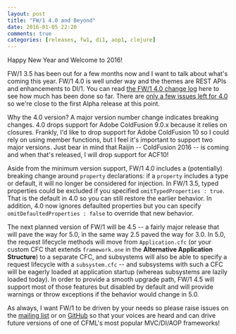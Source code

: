 ```yaml
---
layout: post
title: "FW/1 4.0 and Beyond"
date: 2016-01-05 22:20
comments: true
categories: [releases, fw1, di1, aop1, clojure]
---
```

Happy New Year and Welcome to 2016!

FW/1 3.5 has been out for a few months now and I want to talk about what's coming this year.<!-- more -->
FW/1 4.0 is well under way and the themes are REST APIs and enhancements to DI/1. You can read [the FW/1 4.0 change log](http://framework-one.github.io/documentation/4.0/changes.html) here to see how much has been done so far. There are [only a few issues left for 4.0](https://github.com/framework-one/fw1/issues?q=is%3Aopen+is%3Aissue+milestone%3A4.0) so we're close to the first Alpha release at this point.

Why the 4.0 version? A major version number change indicates breaking changes. 4.0 drops support for Adobe ColdFusion 9.0.x because it relies on closures. Frankly, I'd like to drop support for Adobe ColdFusion 10 so I could rely on using member functions, but I feel it's important to support two major versions. Just bear in mind that Raijin -- ColdFusion 2016 -- is coming and when that's released, I will drop support for ACF10!

Aside from the minimum version support, FW/1 4.0 includes a (potentially) breaking change around `property` declarations: if a `property` includes a type or default, it will no longer be considered for injection. In FW/1 3.5, typed properties could be excluded if you specified `omitTypedProperties : true`. That is the default in 4.0 so you can still restore the earlier behavior. In addition, 4.0 now ignores defaulted properties but you can specify `omitDefaultedProperties : false` to override that new behavior.

The next planned version of FW/1 will be 4.5 -- a fairly major release that will pave the way for 5.0, in the same way 2.5 paved the way for 3.0. In 5.0, the request lifecycle methods will move from `Application.cfc` (or your custom CFC that extends `framework.one` in the **Alternative Application Structure**) to a separate CFC, and subsystems will also be able to specify a request lifecycle with a `subsystem.cfc` -- and subsystems with such a CFC will be eagerly loaded at application startup (whereas subsystems are lazily loaded today). In order to provide a smooth upgrade path, FW/1 4.5 will support most of those features but disabled by default and will provide warnings or throw exceptions if the behavior would change in 5.0.

As always, I want FW/1 to be driven by your needs so please raise issues on the [mailing list](http://groups.google.com/group/framework-one/) or on [GitHub](https://github.com/framework-one/fw1) so that your voices are heard and can drive future versions of one of CFML's most popular MVC/DI/AOP frameworks!

